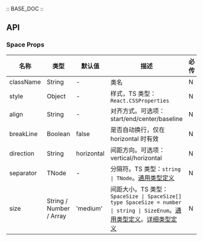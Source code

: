 :: BASE_DOC ::

## API

### Space Props

名称 | 类型 | 默认值 | 描述 | 必传
-- | -- | -- | -- | --
className | String | - | 类名 | N
style | Object | - | 样式，TS 类型：`React.CSSProperties` | N
align | String | - | 对齐方式。可选项：start/end/center/baseline | N
breakLine | Boolean | false | 是否自动换行，仅在 horizontal 时有效	 | N
direction | String | horizontal | 间距方向。可选项：vertical/horizontal | N
separator | TNode | - | 分隔符。TS 类型：`string \| TNode`。[通用类型定义](https://github.com/Tencent/tdesign-react/blob/develop/packages/components/common.ts) | N
size | String / Number / Array | 'medium' | 间距大小。TS 类型：`SpaceSize \| SpaceSize[]` `type SpaceSize = number \| string \| SizeEnum`。[通用类型定义](https://github.com/Tencent/tdesign-react/blob/develop/packages/components/common.ts)。[详细类型定义](https://github.com/Tencent/tdesign-react/blob/develop/packages/components/space/type.ts) | N
